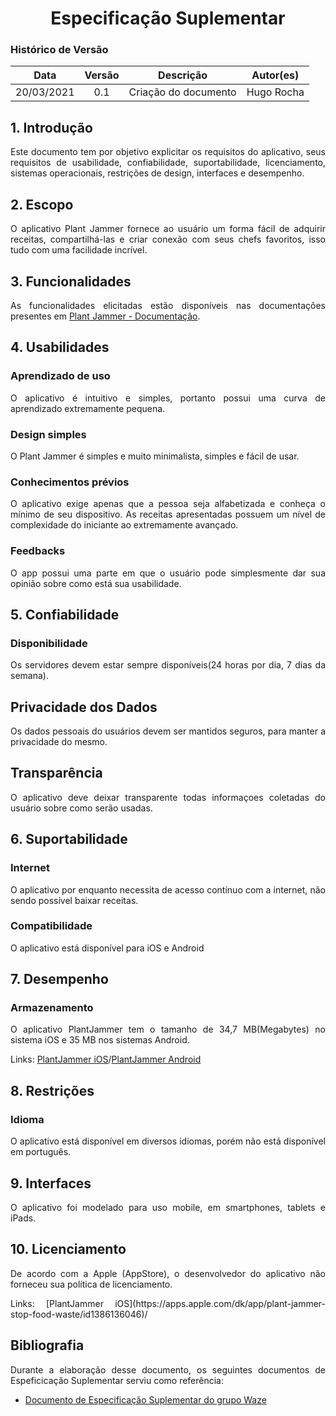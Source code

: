 # <center> Especificação Suplementar

### Histórico de Versão
|    Data    | Versão | Descrição            | Autor(es)       |
| :--------: | :----: | :------------------: | :-------------: |
| 20/03/2021 |  0.1   | Criação do documento | Hugo Rocha  |

<div align="justify">

## 1. Introdução
Este documento tem por objetivo explicitar os requisitos do aplicativo, seus requisitos de usabilidade, confiabilidade, suportabilidade, licenciamento, sistemas operacionais, restrições de design, interfaces e desempenho.

## 2. Escopo
O aplicativo Plant Jammer fornece ao usuário um forma fácil de adquirir receitas, compartilhá-las e criar conexão com seus chefs favoritos, isso tudo com uma facilidade incrível.

## 3. Funcionalidades
As funcionalidades elicitadas estão disponíveis nas documentações presentes em [Plant Jammer - Documentação](https://requisitos-de-software.github.io/2020.2-PlantJammer/).


## 4.  Usabilidades

### Aprendizado de uso

<p align="justify">O aplicativo é intuitivo e simples, portanto possui uma curva de aprendizado extremamente pequena.</p>

### Design simples

<p align="justify">O Plant Jammer é simples e muito minimalista, simples e fácil de usar.</p>

### Conhecimentos prévios

<p align="justify">O aplicativo exige apenas que a pessoa seja alfabetizada e conheça o mínimo de seu dispositivo. As receitas apresentadas possuem um nível de complexidade do iniciante ao extremamente avançado.</p>

### Feedbacks

<p align="justify">O app possui uma parte em que o usuário pode simplesmente dar sua opinião sobre como está sua usabilidade.</p>

## 5.  Confiabilidade

### Disponibilidade
Os servidores devem estar sempre disponíveis(24 horas por dia, 7 dias da semana).
## Privacidade dos Dados
Os dados pessoais do usuários devem ser mantidos seguros, para manter a privacidade do mesmo.
## Transparência
O aplicativo deve deixar transparente todas informaçoes coletadas do usuário sobre como serão usadas.

## 6.  Suportabilidade

### Internet

<p align="justify">O aplicativo por enquanto necessita de acesso contínuo com a internet, não sendo possível baixar receitas. </p>

### Compatibilidade
<p align="justify">O aplicativo está disponível para iOS e Android</p>

## 7.  Desempenho

### Armazenamento

<p align="justify">O aplicativo PlantJammer tem o tamanho de 34,7 MB(Megabytes) no sistema iOS e 35 MB nos sistemas Android.</br></p>

Links: [PlantJammer iOS](https://apps.apple.com/dk/app/plant-jammer-stop-food-waste/id1386136046)/[PlantJammer Android](https://play.google.com/store/apps/details?id=com.plantjammer.plantjammer&hl=pt_BR&gl=US)


## 8. Restrições

### Idioma
<p align="justify">
O aplicativo está disponível em diversos idiomas, porém não está disponível em português.
</p>

## 9. Interfaces

<p align="justify">
O aplicativo foi modelado para uso mobile, em smartphones, tablets e iPads.
</p>

## 10. Licenciamento

<p align="justify">
De acordo com a Apple (AppStore), o desenvolvedor do aplicativo não forneceu sua política de licenciamento.
</p>
Links: [PlantJammer iOS](https://apps.apple.com/dk/app/plant-jammer-stop-food-waste/id1386136046)/



## Bibliografia

Durante a elaboração desse documento, os seguintes documentos de Espeficicação Suplementar serviu como referência:

- [Documento de Especificação Suplementar do grupo Waze](https://requisitos-de-software.github.io/2019.2-Waze/EspSuplementar/)



</div>